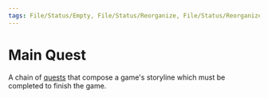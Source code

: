 ```yaml
---
tags: File/Status/Empty, File/Status/Reorganize, File/Status/Reorganize, File/Status/Recategorize, File/Status/Summarize, File/Status/Structuralize
---
```


# Main Quest


A chain of [quests](https://en.wikipedia.org/wiki/Glossary_of_video_game_terms#quest) that compose a game's storyline which must be completed to finish the game. 



